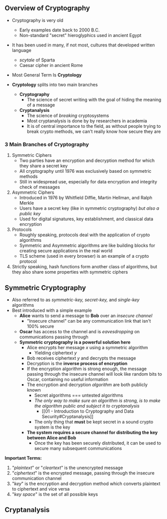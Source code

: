 ## Overview of Cryptography
- Cryptography is very old
	- Early examples date back to 2000 B.C.
	- Non-standard "secret" hieroglyphics used in ancient Egypt
- It has been used in many, if not most, cultures that developed written language
	- *scytale* of Sparta
	- Caesar cipher in ancient Rome

- Most General Term Is **Cryptology**
- **Cryptology** splits into two main branches
	- **Cryptography**
		- The science of secret writing with the goal of hiding the meaning of a message
	- **Cryptanalysis**
		- The science of *breaking* cryptosystems
		- Most cryptanalysis is done by by researchers in academia
		- It is of central importance to the field, as without people trying to break crypto methods, we can't really know how secure they are

### 3 Main Branches of Cryptography
1. Symmetric Ciphers
	- Two parties have an encryption and decryption method for which they share a secret key
	- All cryptography until 1976 was exclusively based on symmetric methods
	- Still in widespread use, especially for data encryption and integrity check of messages
2. Asymmetric Ciphers
	- Introduced in 1976 by Whitfield Diffie, Martin Hellman, and Ralph Merkle
	- Users have a secret key (like in symmetric cryptography) *but also a public key*
	- Used for digital signatures, key establishment, and classical data encryption
3. Protocols
	- Roughly speaking, protocols deal with the application of crypto algorithms
	- Symmetric and Asymmetric algorithms are like building blocks for creating secure applications in the real world
	- TLS scheme (used in every browser) is an example of a crypto protocol
4. Strictly speaking, hash functions form another class of algorithms, but they also share some properties with symmetric ciphers

## Symmetric Cryptography
- Also referred to as *symmetric-key,* *secret-key,* and *single-key* algorithms
- Best introduced with a simple example
	- **Alice** wants to send a message to **Bob** over an *insecure channel*
		- "Insecure channel" can be any communication link that isn't 100% secure
	- **Oscar** has access to the channel and is *eavesdropping* on communications passing through
	- **Symmetric cryptography is a powerful solution here**
		- Alice encrypts her message *x* using a symmetric algorithm
			- Yielding ciphertext *y*
		- Bob receives ciphertext *y* and decrypts the message
		- Decryption is the **inverse process of encryption**
		- If the encryption algorithm is strong enough, the message passing through the insecure channel will look like random bits to Oscar, containing no useful information
		- The encryption and decryption *algorithm* are both publicly known
			- Secret algorithms === untested algorithms
			- *The only way to make sure an algorithm is strong, is to make the algorithm public and subject it to cryptanalysis* 
				- [[01 - Introduction to Cryptography and Data Security#Cryptanalysis]]
			- The only thing that **must** be kept secret in a sound crypto system is the key
		- **The system requires a secure channel for distributing the key between Alice and Bob**
			- Once the key has been securely distributed, it can be used to secure many subsequent communications

**Important Terms:**
1. "*plaintext*" or "*cleartext*" is the unencrypted message
2. "*ciphertext*" is the encrypted message, passing through the insecure communication channel
3. "*key*" is the encryption and decryption method which converts plaintext to ciphertext and vice versa
4. "*key space*" is the set of all possible keys

## Cryptanalysis



















































